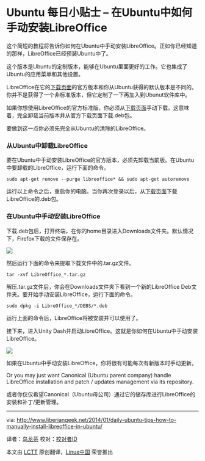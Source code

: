 Ubuntu 每日小贴士 – 在Ubuntu中如何手动安装LibreOffice
================================================================================
这个简短的教程将告诉你如何在Ubuntu中手动安装LibreOffice。正如你已经知道的那样，LibreOffice已经预装Ubuntu中了。

这个版本是Ubuntu的定制版本，能够在Ubuntu里面更好的工作。它也集成了Ubuntu的应用菜单和其他设置。

LibreOffice在它的[下载页面][1]的官方版本和你从Ubuntu获得的默认版本是不同的。你并不是获得了一个非标准版本，但它定制了一下再加入到Ubunut软件库中。

如果你想使用LibreOffice的官方标准版，你必须从[下载页面][1]手动下载。这意味着，完全卸载当前版本并从官方下载页面下载.deb包。

要做到这一点你必须先完全从Ubuntu的清除的LibreOffice。

### 从Ubuntu中卸载LibreOffice ###

要在Ubuntu中手动安装LibreOffice的官方版本，必须先卸载当前版。在Ubuntu中要卸载的LibreOffice，运行下面的命令。

    sudo apt-get remove --purge libreoffice* && sudo apt-get autoremove

运行以上命令之后，重启你的电脑。当你再次登录以后，从[下载页面][1]下载LibreOffice的.deb包。

### 在Ubuntu中手动安装LibreOffice ###

下载.deb包后，打开终端，在你的home目录进入Downloads文件夹。默认情况下，Firefox下载的文件保存在。

![](http://www.liberiangeek.net/wp-content/uploads/2014/01/libreofficemanualinstall.png)

然后运行下面的命令来提取下载文件中的.tar.gz文件。

    tar -xvf LibreOffice_*.tar.gz

解压.tar.gz文件后，你会在Downloads文件夹下看到一个新的LibreOffice Deb文件夹。要开始手动安装LibreOffice，运行下面的命令。

    sudo dpkg -i LibreOffice_*/DEBS/*.deb

运行上面的命令后，LibreOffice将被安装并可以使用了。
 
接下来，进入Unity Dash并启动LibreOffice。这就是你如何在Ubuntu中手动安装LibreOffice。

![](http://www.liberiangeek.net/wp-content/uploads/2014/01/libreofficemanualinstall1.png)

如果在Ubuntu中手动安装LibreOffice，你将很有可能每次有新版本时手动更新。

Or you may just want Canonical (Ubuntu parent company) handle LibreOffice installation and patch / updates management via its repository.

或者你仅仅希望Canonical（Ubuntu母公司）通过它的储存库进行LibreOffice的安装和补丁/更新管理。

--------------------------------------------------------------------------------

via: http://www.liberiangeek.net/2014/01/daily-ubuntu-tips-how-to-manually-install-libreoffice-in-ubuntu/

译者：[乌龙茶](https://github.com/yechunxiao19) 校对：[校对者ID](https://github.com/校对者ID)

本文由 [LCTT](https://github.com/LCTT/TranslateProject) 原创翻译，[Linux中国](http://linux.cn/) 荣誉推出

[1]:http://www.libreoffice.org/download/
